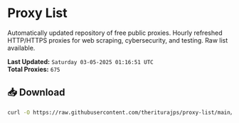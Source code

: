 # Proxy List

Automatically updated repository of free public proxies. Hourly refreshed HTTP/HTTPS proxies for web scraping, cybersecurity, and testing. Raw list available.

**Last Updated:** `Saturday 03-05-2025 01:16:51 UTC`  
**Total Proxies:** `675`

## 📥 Download
```bash
curl -O https://raw.githubusercontent.com/theriturajps/proxy-list/main/proxies.txt
